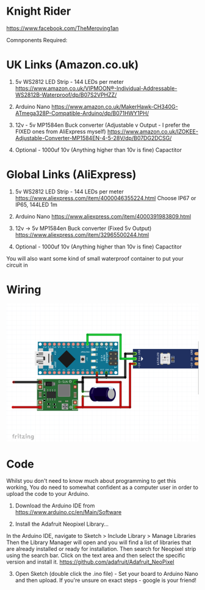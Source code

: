 # Knight Rider

https://www.facebook.com/TheMeroving1an

Comnponents Required:

# UK Links (Amazon.co.uk)

1) 5v WS2812 LED Strip - 144 LEDs per meter
https://www.amazon.co.uk/VIPMOON®-Individual-Addressable-WS2812B-Waterproof/dp/B07S2VPHZZ/

2) Arduino Nano
https://www.amazon.co.uk/MakerHawk-CH340G-ATmega328P-Compatible-Arduino/dp/B071HWY1PH/

3) 12v - 5v MP1584en Buck converter (Adjustable v Output - I prefer the FIXED ones from AliExpress myself)
https://www.amazon.co.uk/IZOKEE-Adjustable-Converter-MP1584EN-4-5-28V/dp/B07DG2DCSG/

4) Optional - 1000uf 10v (Anything higher than 10v is fine) Capactitor

# Global Links (AliExpress)

1) 5v WS2812 LED Strip - 144 LEDs per meter
https://www.aliexpress.com/item/4000046355224.html 
Choose IP67 or IP65, 144LED 1m

2) Arduino Nano
https://www.aliexpress.com/item/4000391983809.html

3) 12v -> 5v MP1584en Buck converter (Fixed 5v Output)
https://www.aliexpress.com/item/32965500244.html

4) Optional - 1000uf 10v (Anything higher than 10v is fine) Capactitor

You will also want some kind of small waterproof container to put your circuit in

# Wiring
![Wiring](https://raw.githubusercontent.com/IAmOrion/KnightRider/master/wiring.png)

# Code
Whilst you don't need to know much about programming to get this working, You do need to somewhat confident as a computer user in order to upload the code to your Arduino.  

1) Download the Arduino IDE from https://www.arduino.cc/en/Main/Software 

2) Install the Adafruit Neopixel Library...

In the Arduino IDE, navigate to Sketch > Include Library > Manage Libraries
Then the Library Manager will open and you will find a list of libraries that are already installed or ready for installation.
Then search for Neopixel strip using the search bar.
Click on the text area and then select the specific version and install it.
https://github.com/adafruit/Adafruit_NeoPixel

3) Open Sketch (double click the .ino file) - Set your board to Arduino Nano and then upload.
If you're unsure on exact steps - google is your friend!
